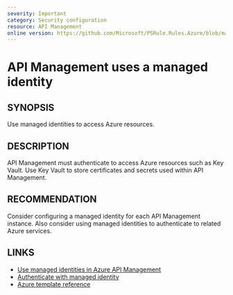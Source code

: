 ```yaml
---
severity: Important
category: Security configuration
resource: API Management
online version: https://github.com/Microsoft/PSRule.Rules.Azure/blob/main/docs/rules/en/Azure.APIM.ManagedIdentity.md
---
```


# API Management uses a managed identity

## SYNOPSIS

Use managed identities to access Azure resources.

## DESCRIPTION

API Management must authenticate to access Azure resources such as Key Vault.
Use Key Vault to store certificates and secrets used within API Management.

## RECOMMENDATION

Consider configuring a managed identity for each API Management instance.
Also consider using managed identities to authenticate to related Azure services.

## LINKS

- [Use managed identities in Azure API Management](https://docs.microsoft.com/en-us/azure/api-management/api-management-howto-use-managed-service-identity)
- [Authenticate with managed identity](https://docs.microsoft.com/en-us/azure/api-management/api-management-authentication-policies#ManagedIdentity)
- [Azure template reference](https://docs.microsoft.com/en-us/azure/templates/microsoft.apimanagement/2019-12-01/service#ApiManagementServiceIdentity)
